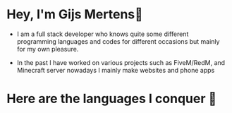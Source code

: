 # Hey, I'm Gijs Mertens👋

- I am a full stack developer who knows quite some different programming languages ​​and codes for different occasions but mainly for my own pleasure.

- In the past I have worked on various projects such as FiveM/RedM, and Minecraft server nowadays I mainly make websites and phone apps

# Here are the languages I conquer :book:
